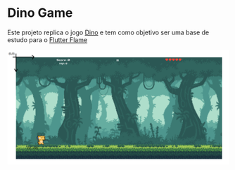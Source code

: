 # Dino Game

Este projeto replica o jogo [Dino](https://github.com/ufrshubham/dino_run) e tem como objetivo ser uma base de estudo para o [Flutter Flame](https://docs.flame-engine.org)


<img width=800 src="game/assets/read_me/dino_game_coordinates.png">
